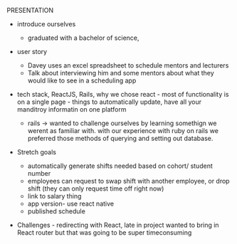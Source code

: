 PRESENTATION

- introduce ourselves
  - graduated with a bachelor of science,



- user story
  - Davey uses an excel spreadsheet to schedule mentors and lecturers
  - Talk about interviewing him and some mentors about what they would like to see in a scheduling app



- tech stack, ReactJS, Rails,
  why we chose react - most of functionality is on a single page - things to automatically update, have all your manditroy informatin on one platform
  - rails -> wanted to challenge ourselves by learning somethign we werent as familiar with. with our experience with ruby on rails we preferred those methods of querying and setting out database.



- Stretch goals
  - automatically generate shifts needed based on cohort/ student number
  - employees can request to swap shift with another employee, or drop shift
  (they can only request time off right now)
  - link to salary thing
  - app version- use react native
  - published schedule



- Challenges - redirecting with React, late in project wanted to bring in React router but that was going to be super timeconsuming